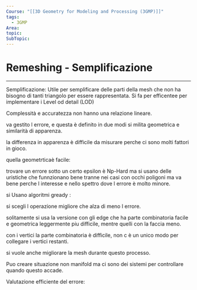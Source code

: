 ```yaml
---
Course: "[[3D Geometry for Modeling and Processing (3GMP)]]"
tags:
  - 3GMP
Area: 
topic: 
SubTopic:
---
```


# Remeshing - Semplificazione
---
Semplificazione:
Utile per semplificare delle parti della mesh che non ha bisogno di tanti triangolo per essere rappresentata.
 Si fa per efficentee per implementare i Level od detail (LOD)


Complessità e accuratezza non hanno una relazione lineare.

va gestito l errore, e questa è definito in due modi
si milita geometrica e similarità di apparenza.

la differenza in apparenza è difficile da misurare perche ci sono molti fattori in gioco. 

quella geometrticaè facile: 

trovare un errore sotto un certo epsilon è Np-Hard ma si usano delle uristiche che funnzionano bene tranne nei casi con occhi poligoni ma va bene perche l interesse e nello spettro dove l errore è molto minore.


si Usano algoritmi gready : 

si scegli l operazione migliore che alza di meno l errore. 

solitamente si usa la versione con gli edge che ha parte combinatoria facile e geometrica leggermente piu difficile, mentre quelli con la faccia meno.

con i vertici la parte combinatoria è difficile, non c è un unico modo per collegare i vertici restanti.


si vuole anche migliorare la mesh durante questo processo.

Puo creare situazione non manifold ma ci sono dei sistemi per controllare quando questo accade. 

Valutazione efficiente del errore:
